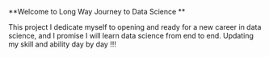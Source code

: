 **Welcome to Long Way Journey to Data Science
**

This project I dedicate myself to opening and ready for a new career in data science, and I promise I will learn data science from end to end. Updating my skill and ability day by day !!!
